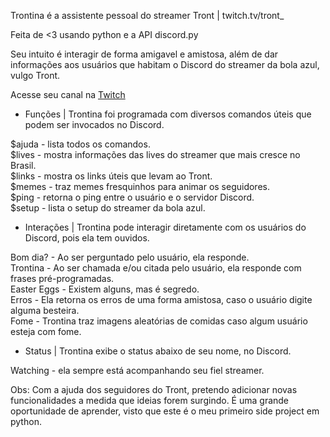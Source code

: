 Trontina é a assistente pessoal do streamer Tront | twitch.tv/tront_

Feita de <3 usando python e a API discord.py

Seu intuito é interagir de forma amigavel e amistosa, além de dar informações aos
usuários que habitam o Discord do streamer da bola azul, vulgo Tront.

Acesse seu canal na [Twitch](https://twitch.tv/tront_)

- Funções | Trontina foi programada com diversos comandos úteis que podem
ser invocados no Discord.

$ajuda - lista todos os comandos.<br>
$lives - mostra informações das lives do streamer que mais cresce no Brasil.<br>
$links - mostra os links úteis que levam ao Tront.<br>
$memes - traz memes fresquinhos para animar os seguidores. <br>
$ping - retorna o ping entre o usuário e o servidor Discord.<br>
$setup - lista o setup do streamer da bola azul.<br>

- Interações | Trontina pode interagir diretamente com os usuários do Discord, pois ela tem ouvidos.

Bom dia? - Ao ser perguntado pelo usuário, ela responde. <br>
Trontina - Ao ser chamada e/ou citada pelo usuário, ela responde com frases pré-programadas. <br>
Easter Eggs - Existem alguns, mas é segredo. <br>
Erros - Ela retorna os erros de uma forma amistosa, caso o usuário digite alguma besteira. <br>
Fome - Trontina traz imagens aleatórias de comidas caso algum usuário esteja com fome. <br>

- Status | Trontina exibe o status abaixo de seu nome, no Discord.

Watching - ela sempre está acompanhando seu fiel streamer.

Obs: Com a ajuda dos seguidores do Tront, pretendo adicionar novas funcionalidades a medida
que ideias forem surgindo. É uma grande oportunidade de aprender, visto que este é o meu
primeiro side project em python.
